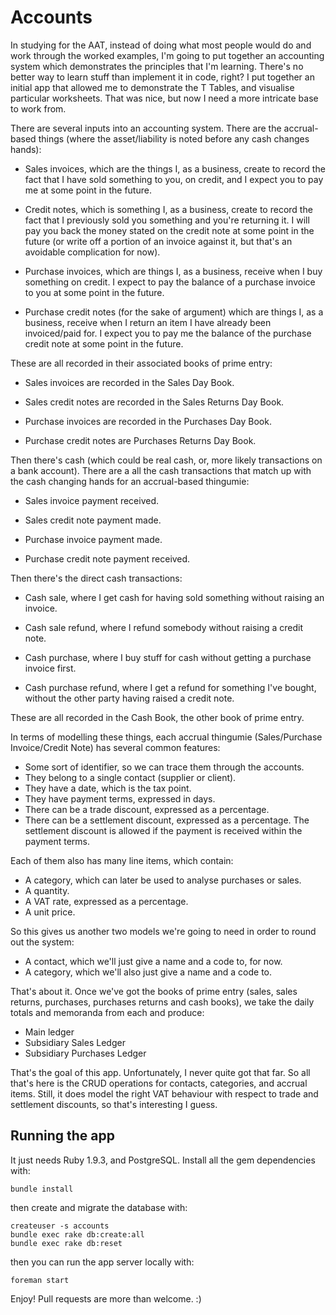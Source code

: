 # Accounts

In studying for the AAT, instead of doing what most people would do and work
through the worked examples, I'm going to put together an accounting system
which demonstrates the principles that I'm learning. There's no better way to
learn stuff than implement it in code, right? I put together an initial app
that allowed me to demonstrate the T Tables, and visualise particular
worksheets. That was nice, but now I need a more intricate base to work from.

There are several inputs into an accounting system. There are the
accrual-based things (where the asset/liability is noted before any cash
changes hands):

* Sales invoices, which are the things I, as a business, create to record the
  fact that I have sold something to you, on credit, and I expect you to pay
  me at some point in the future.

* Credit notes, which is something I, as a business, create to record the fact
  that I previously sold you something and you're returning it. I will pay you
  back the money stated on the credit note at some point in the future (or
  write off a portion of an invoice against it, but that's an avoidable
  complication for now).

* Purchase invoices, which are things I, as a business, receive when I buy
  something on credit. I expect to pay the balance of a purchase invoice to
  you at some point in the future.

* Purchase credit notes (for the sake of argument) which are things I, as a
  business, receive when I return an item I have already been invoiced/paid
  for. I expect you to pay me the balance of the purchase credit note at some
  point in the future.

These are all recorded in their associated books of prime entry:

* Sales invoices are recorded in the Sales Day Book.

* Sales credit notes are recorded in the Sales Returns Day Book.

* Purchase invoices are recorded in the Purchases Day Book.

* Purchase credit notes are Purchases Returns Day Book.

Then there's cash (which could be real cash, or, more likely transactions on a
bank account). There are a all the cash transactions that match up with the
cash changing hands for an accrual-based thingumie:

* Sales invoice payment received.

* Sales credit note payment made.

* Purchase invoice payment made.

* Purchase credit note payment received.

Then there's the direct cash transactions:

* Cash sale, where I get cash for having sold something without raising an
  invoice.

* Cash sale refund, where I refund somebody  without raising a credit note.

* Cash purchase, where I buy stuff for cash without getting a purchase invoice
  first.

* Cash purchase refund, where I get a refund for something I've bought,
  without the other party having raised a credit note.

These are all recorded in the Cash Book, the other book of prime entry.

In terms of modelling these things, each accrual thingumie (Sales/Purchase
Invoice/Credit Note) has several common features:

* Some sort of identifier, so we can trace them through the accounts.
* They belong to a single contact (supplier or client).
* They have a date, which is the tax point.
* They have payment terms, expressed in days.
* There can be a trade discount, expressed as a percentage.
* There can be a settlement discount, expressed as a percentage. The
  settlement discount is allowed if the payment is received within the payment
  terms.

Each of them also has many line items, which contain:

* A category, which can later be used to analyse purchases or sales.
* A quantity.
* A VAT rate, expressed as a percentage.
* A unit price.

So this gives us another two models we're going to need in order to round out
the system:

* A contact, which we'll just give a name and a code to, for now.
* A category, which we'll also just give a name and a code to.

That's about it. Once we've got the books of prime entry (sales, sales
returns, purchases, purchases returns and cash books), we take the daily
totals and memoranda from each and produce:

* Main ledger
* Subsidiary Sales Ledger
* Subsidiary Purchases Ledger

That's the goal of this app. Unfortunately, I never quite got that far. So all that's here is the CRUD operations for contacts, categories, and accrual items. Still, it does model the right VAT behaviour with respect to trade and settlement discounts, so that's interesting I guess.

## Running the app

It just needs Ruby 1.9.3, and PostgreSQL. Install all the gem dependencies with:

    bundle install

then create and migrate the database with:

    createuser -s accounts
    bundle exec rake db:create:all
    bundle exec rake db:reset

then you can run the app server locally with:

    foreman start

Enjoy! Pull requests are more than welcome. :)